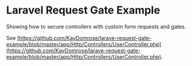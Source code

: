 # Laravel Request Gate Example
Showing how to secure controllers with custom form requests and gates.

See [https://github.com/KayDomrose/larave-request-gate-example/blob/master/app/Http/Controllers/UserController.php](https://github.com/KayDomrose/larave-request-gate-example/blob/master/app/Http/Controllers/UserController.php).
